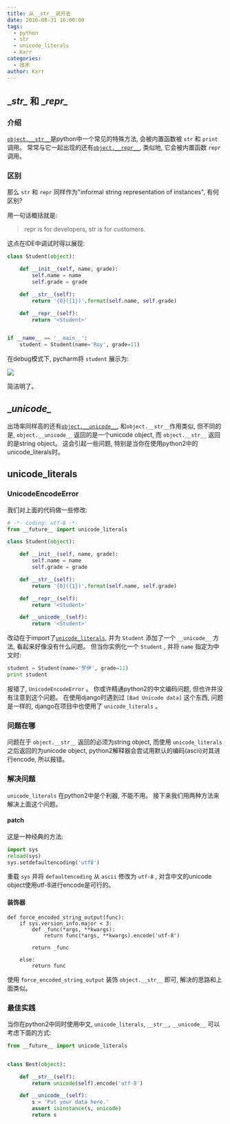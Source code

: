 ```yaml
---
title: 从__str__说开去
date: 2016-08-31 16:00:00
tags:
  - python
  - str
  - unicode_literals
  - Kxrr
categories:
  - 技术
author: Kxrr
---
```



## \__str\__ 和 \__repr\__

### 介绍
[`object.__str__`](https://docs.python.org/2/reference/datamodel.html#object.__str__)是python中一个常见的特殊方法, 会被内置函数被 `str` 和 `print` 调用。
常常与它一起出现的还有[`object.__repr__`](https://docs.python.org/2/reference/datamodel.html#object.__repr__), 类似地, 它会被内置函数 `repr` 调用。



### 区别

那么 `str` 和 `repr` 同样作为"informal string representation of instances", 有何区别?

用一句话概括就是:
> repr is for developers, str is for customers.

这点在IDE中调试时得以展现:

```python
class Student(object):

    def __init__(self, name, grade):
        self.name = name
        self.grade = grade

    def __str__(self):
        return '{0}({1})'.format(self.name, self.grade)

    def __repr__(self):
        return '<Student>'


if __name__ == '__main__':
    student = Student(name='Roy', grade=11)
```

在debug模式下, pycharm将 `student` 展示为:

![](http://img.pinbot.me:8080/uploads/2016/8/31/blob_1472628279443.png)

简洁明了。

## \__unicode\__

出场率同样高的还有[`object.__unicode__`](https://docs.python.org/2/reference/datamodel.html#object.__unicode__), 和`object.__str__`作用类似, 但不同的是, `object.__unicode__` 返回的是一个unicode object, 而 `object.__str__` 返回的是string object。
这会引起一些问题, 特别是当你在使用python2中的unicode_literals时。

## unicode_literals

### UnicodeEncodeError

我们对上面的代码做一些修改:

```python
# -*- coding: utf-8 -*-
from __future__ import unicode_literals

class Student(object):

    def __init__(self, name, grade):
        self.name = name
        self.grade = grade

    def __str__(self):
        return '{0}({1})'.format(self.name, self.grade)

    def __repr__(self):
        return '<Student>'

    def __unicode__(self):
        return '<Student>'
```

改动在于import了[`unicode_literals`](https://docs.python.org/2/reference/datamodel.html#object.__unicode__), 并为 `Student` 添加了一个 `__unicode__` 方法, 看起来好像没有什么问题。 但当你实例化一个 `Student` , 并将 `name` 指定为中文时:

```python
student = Student(name='罗伊', grade=11)
print student
```

报错了, `UnicodeEncodeError` 。 你或许精通python2的中文编码问题, 但也许并没有注意到这个问题。 
在使用django时遇到过 `[Bad Unicode data]` 这个东西, 问题是一样的, django在项目中也使用了 `unicode_literals` 。

### 问题在哪
问题在于 `object.__str__` 返回的必须为string object, 而使用 `unicode_literals` 之后返回的为unicode object, python2解释器会尝试用默认的编码(ascii)对其进行encode, 所以报错。

### 解决问题
`unicode_literals` 在python2中是个利器, 不能不用。 
接下来我们用两种方法来解决上面这个问题。

#### patch
这是一种经典的方法:

```python
import sys
reload(sys)
sys.setdefaultencoding('utf8')
```
重载 `sys` 并将 `defaultencoding` 从 `ascii` 修改为 `utf-8` , 对含中文的unicode object使用utf-8进行encode是可行的。

#### 装饰器
```
def force_encoded_string_output(func):
    if sys.version_info.major < 3:
        def _func(*args, **kwargs):
            return func(*args, **kwargs).encode('utf-8')

        return _func

    else:
        return func
```
使用 `force_encoded_string_output` 装饰 `object.__str__` 即可, 解决的思路和上面类似。


### 最佳实践
当你在python2中同时使用中文, `unicode_literals`, `__str__`, `__unicode__` 可以考虑下面的方式:

```python
from __future__ import unicode_literals


class Best(object):

    def __str__(self):
        return unicode(self).encode('utf-8')

    def __unicode__(self):
        s = 'Put your data here.' 
        assert isinstance(s, unicode)
        return s
```


